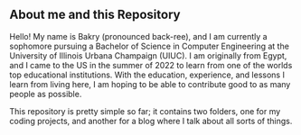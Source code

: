 ## About me and this Repository

Hello! My name is Bakry (pronounced back-ree), and I am currently a sophomore pursuing a Bachelor of Science in Computer Engineering at the University of Illinois Urbana Champaign (UIUC). I am originally from Egypt, and I came to the US in the summer of 2022 to learn from one of the worlds top educational institutions. With the education, experience, and lessons I learn from living here, I am hoping to be able to contribute good to as many people as possible.

This repository is pretty simple so far; it contains two folders, one for my coding projects, and another for a blog where I talk about all sorts of things. 
